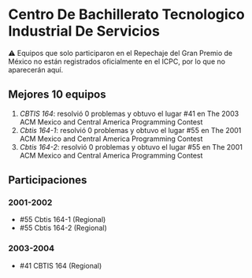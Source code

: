 # Centro De Bachillerato Tecnologico Industrial De Servicios

:warning: Equipos que solo participaron en el Repechaje del Gran Premio de México no están registrados oficialmente en el ICPC, por lo que no aparecerán aquí.

## Mejores 10 equipos

1. _CBTIS 164_: resolvió 0 problemas y obtuvo el lugar #41 en The 2003 ACM Mexico and Central America Programming Contest
1. _Cbtis 164-1_: resolvió 0 problemas y obtuvo el lugar #55 en The 2001 ACM Mexico and Central America Programming Contest
1. _Cbtis 164-2_: resolvió 0 problemas y obtuvo el lugar #55 en The 2001 ACM Mexico and Central America Programming Contest

## Participaciones

### 2001-2002

- #55 Cbtis 164-1 (Regional)
- #55 Cbtis 164-2 (Regional)

### 2003-2004

- #41 CBTIS 164 (Regional)



